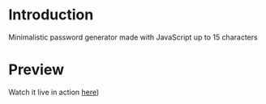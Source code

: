 # Introduction 

Minimalistic password generator made with JavaScript up to 15 characters



# Preview

Watch it live in action [here](https://jayxd1.github.io/Password-Generator/))
